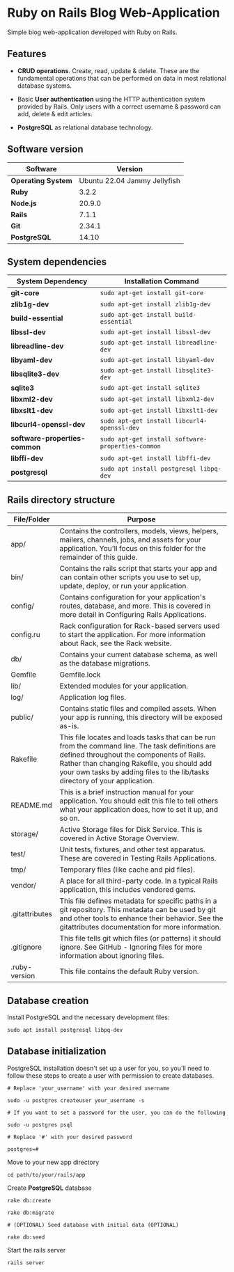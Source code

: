 # Ruby on Rails Blog Web-Application

Simple blog web-application developed with Ruby on Rails.

## Features

* **CRUD operations**. Create, read, update & delete. These are the fundamental operations that can be performed on data in most relational database systems.

* Basic **User authentication** using the HTTP authentication system provided by Rails. Only users with a correct username & password can add, delete & edit articles. 

* **PostgreSQL** as relational database technology.

## Software version

| Software                     | Version          |
|------------------------------|------------------|
| **Operating System**         | Ubuntu 22.04 Jammy Jellyfish |
| **Ruby**                     | 3.2.2            |
| **Node.js**                  | 20.9.0           |
| **Rails**                    | 7.1.1            |
| **Git**                      | 2.34.1           |
| **PostgreSQL**               | 14.10            |


## System dependencies

| System Dependency                     | Installation Command                                |
|----------------------------------------|------------------------------------------------------|
| **git-core**                           | `sudo apt-get install git-core`                      |
| **zlib1g-dev**                         | `sudo apt-get install zlib1g-dev`                    |
| **build-essential**                    | `sudo apt-get install build-essential`               |
| **libssl-dev**                         | `sudo apt-get install libssl-dev`                    |
| **libreadline-dev**                    | `sudo apt-get install libreadline-dev`               |
| **libyaml-dev**                        | `sudo apt-get install libyaml-dev`                   |
| **libsqlite3-dev**                     | `sudo apt-get install libsqlite3-dev`                |
| **sqlite3**                            | `sudo apt-get install sqlite3`                       |
| **libxml2-dev**                        | `sudo apt-get install libxml2-dev`                   |
| **libxslt1-dev**                       | `sudo apt-get install libxslt1-dev`                  |
| **libcurl4-openssl-dev**               | `sudo apt-get install libcurl4-openssl-dev`          |
| **software-properties-common**         | `sudo apt-get install software-properties-common`    |
| **libffi-dev**                         | `sudo apt-get install libffi-dev`                    |
| **postgresql**                         | `sudo apt install postgresql libpq-dev`             |


## Rails directory structure

| File/Folder       | Purpose                                                                           |
|-------------------|-----------------------------------------------------------------------------------|
| app/             | Contains the controllers, models, views, helpers, mailers, channels, jobs, and assets for your application. You'll focus on this folder for the remainder of this guide.        |
| bin/             | Contains the rails script that starts your app and can contain other scripts you use to set up, update, deploy, or run your application.                                      |
| config/          | Contains configuration for your application's routes, database, and more. This is covered in more detail in Configuring Rails Applications.                                     |
| config.ru        | Rack configuration for Rack-based servers used to start the application. For more information about Rack, see the Rack website.                                                 |
| db/              | Contains your current database schema, as well as the database migrations.                                                                                                     |
| Gemfile          | Gemfile.lock     | These files allow you to specify what gem dependencies are needed for your Rails application. These files are used by the Bundler gem. For more information about Bundler, see the Bundler website.             |
| lib/             | Extended modules for your application.                                                                                                                                       |
| log/             | Application log files.                                                                                                                                                      |
| public/          | Contains static files and compiled assets. When your app is running, this directory will be exposed as-is.                                                                   |
| Rakefile         | This file locates and loads tasks that can be run from the command line. The task definitions are defined throughout the components of Rails. Rather than changing Rakefile, you should add your own tasks by adding files to the lib/tasks directory of your application. |
| README.md        | This is a brief instruction manual for your application. You should edit this file to tell others what your application does, how to set it up, and so on.                      |
| storage/         | Active Storage files for Disk Service. This is covered in Active Storage Overview.                                                                                          |
| test/            | Unit tests, fixtures, and other test apparatus. These are covered in Testing Rails Applications.                                                                             |
| tmp/             | Temporary files (like cache and pid files).                                                                                                                                 |
| vendor/          | A place for all third-party code. In a typical Rails application, this includes vendored gems.                                                                               |
| .gitattributes   | This file defines metadata for specific paths in a git repository. This metadata can be used by git and other tools to enhance their behavior. See the gitattributes documentation for more information.            |
| .gitignore       | This file tells git which files (or patterns) it should ignore. See GitHub - Ignoring files for more information about ignoring files.                                           |
| .ruby-version    | This file contains the default Ruby version.                                                                                                                                 |



## Database creation

Install PostgreSQL and the necessary development files:
```
sudo apt install postgresql libpq-dev
```

## Database initialization

PostgreSQL installation doesn't set up a user for you, so you'll need to follow these steps to create a user with permission to create databases.

```
# Replace 'your_username' with your desired username

sudo -u postgres createuser your_username -s

# If you want to set a password for the user, you can do the following

sudo -u postgres psql

# Replace '#' with your desired password

postgres=# 
```

Move to your new app directory

```
cd path/to/your/rails/app
```

Create **PostgreSQL** database

```
rake db:create

rake db:migrate

# (OPTIONAL) Seed database with initial data (OPTIONAL)

rake db:seed
```

Start the rails server

```
rails server
```
